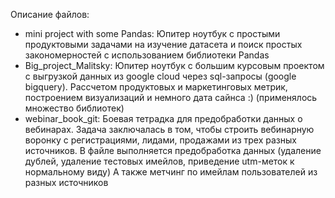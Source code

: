 Описание файлов:
- mini project with some Pandas: 
Юпитер ноутбук с простыми продуктовыми задачами на изучение датасета и поиск простых закономерностей с использованием библиотеки Pandas
- Big_project_Malitsky:
Юпитер ноутбук с большим курсовым проектом с выгрузкой данных из google cloud через sql-запросы (google bigquery). Рассчетом продуктовых и маркетинговых метрик,
построением визуализаций и немного дата сайнса :) (применялось множество библиотек)
- webinar_book_git: Боевая тетрадка для предобработки данных о вебинарах. Задача заключалась в том, чтобы строить вебинарную воронку с регистрациями,
лидами, продажами из трех разных источников. В файле выполняется предобработка данных (удаление дублей, удаление тестовых имейлов, приведение utm-меток к нормальному
виду) А также метчинг по имейлам пользователей из разных источников

